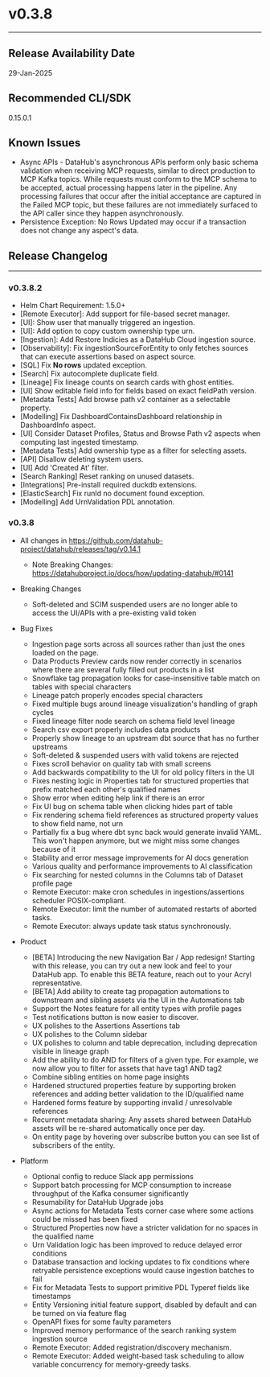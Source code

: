 # v0.3.8
---

Release Availability Date
---
29-Jan-2025

Recommended CLI/SDK
---
0.15.0.1

## Known Issues

- Async APIs - DataHub's asynchronous APIs perform only basic schema validation when receiving MCP requests, similar to direct production to MCP Kafka topics. While requests must conform to the MCP schema to be accepted, actual processing happens later in the pipeline. Any processing failures that occur after the initial acceptance are captured in the Failed MCP topic, but these failures are not immediately surfaced to the API caller since they happen asynchronously.
- Persistence Exception: No Rows Updated may occur if a transaction does not change any aspect's data.

## Release Changelog
---

### v0.3.8.2
- Helm Chart Requirement: 1.5.0+
- [Remote Executor]: Add support for file-based secret manager.
- [UI]: Show user that manually triggered an ingestion.
- [UI]: Add option to copy custom ownership type urn.
- [Ingestion]: Add Restore Indicies as a DataHub Cloud ingestion source.
- [Observability]: Fix ingestionSourceForEntity to only fetches sources that can execute assertions based on aspect source.
- [SQL] Fix **No rows** updated exception.
- [Search] Fix autocomplete duplicate field.
- [Lineage] Fix lineage counts on search cards with ghost entities.
- [UI] Show editable field info for fields based on exact fieldPath version.
- [Metadata Tests] Add browse path v2 container as a selectable property.
- [Modelling] Fix DashboardContainsDashboard relationship in DashboardInfo aspect.
- [UI] Consider Dataset Profiles, Status and Browse Path v2 aspects when computing last ingested timestamp.
- [Metadata Tests] Add ownership type as a filter for selecting assets.
- [API] Disallow deleting system users.
- [UI] Add 'Created At' filter.
- [Search Ranking] Reset ranking on unused datasets.
- [Integrations] Pre-install required duckdb extensions.
- [ElasticSearch] Fix runId no document found exception.
- [Modelling] Add UrnValidation PDL annotation.


### v0.3.8

- All changes in https://github.com/datahub-project/datahub/releases/tag/v0.14.1
    - Note Breaking Changes: https://datahubproject.io/docs/how/updating-datahub/#0141

- Breaking Changes
    - Soft-deleted and SCIM suspended users are no longer able to access the UI/APIs with a pre-existing valid token

- Bug Fixes
  - Ingestion page sorts across all sources rather than just the ones loaded on the page.
  - Data Products Preview cards now render correctly in scenarios where there are several fully filled out products in a list
  - Snowflake tag propagation looks for case-insensitive table match on tables with special characters
  - Lineage patch properly encodes special characters
  - Fixed multiple bugs around lineage visualization's handling of graph cycles
  - Fixed lineage filter node search on schema field level lineage
  - Search csv export properly includes data products
  - Properly show lineage to an upstream dbt source that has no further upstreams
  - Soft-deleted & suspended users with valid tokens are rejected
  - Fixes scroll behavior on quality tab with small screens
  - Add backwards compatibility to the UI for old policy filters in the UI
  - Fixes nesting logic in Properties tab for structured properties that prefix matched each other's qualified names
  - Show error when editing help link if there is an error
  - Fix UI bug on schema table when clicking hides part of table
  - Fix rendering schema field references as structured property values to show field name, not urn
  - Partially fix a bug where dbt sync back would generate invalid YAML. This won't happen anymore, but we might miss some changes because of it
  - Stability and error message improvements for AI docs generation
  - Various quality and performance improvements to AI classification
  - Fix searching for nested columns in the Columns tab of Dataset profile page
  - Remote Executor: make cron schedules in ingestions/assertions scheduler POSIX-compliant.
  - Remote Executor: limit the number of automated restarts of aborted tasks.
  - Remote Executor: always update task status synchronously.


- Product
    - [BETA] Introducing the new Navigation Bar / App redesign! Starting with this release, you can try out a new look and feel to your DataHub app. To enable this BETA feature, reach out to your Acryl representative.
    - [BETA] Add ability to create tag propagation automations to downstream and sibling assets via the UI in the Automations tab
    - Support the Notes feature for all entity types with profile pages
    - Test notifications button is now easier to discover.
    - UX polishes to the Assertions Assertions tab
    - UX polishes to the Column sidebar
    - UX polishes to column and table deprecation, including deprecation visible in lineage graph
    - Add the ability to do AND for filters of a given type. For example, we now allow you to filter for assets that have tag1 AND tag2
    - Combine sibling entities on home page insights
    - Hardened structured properties feature by supporting broken references and adding better validation to the ID/qualified name
    - Hardened forms feature by supporting invalid / unresolvable references
    - Recurrent metadata sharing: Any assets shared between DataHub assets will be re-shared automatically once per day. 
    - On entity page by hovering over subscribe button you can see list of subscribers of the entity.
  

- Platform
    - Optional config to reduce Slack app permissions
    - Support batch processing for MCP consumption to increase throughput of the Kafka consumer significantly
    - Resumability for DataHub Upgrade jobs
    - Async actions for Metadata Tests corner case where some actions could be missed has been fixed
    - Structured Properties now have a stricter validation for no spaces in the qualified name
    - Urn Validation logic has been improved to reduce delayed error conditions
    - Database transaction and locking updates to fix conditions where retryable persistence exceptions would cause ingestion batches to fail
    - Fix for Metadata Tests to support primitive PDL Typeref fields like timestamps
    - Entity Versioning initial feature support, disabled by default and can be turned on via feature flag
    - OpenAPI fixes for some faulty parameters
    - Improved memory performance of the search ranking system ingestion source
    - Remote Executor: Added registration/discovery mechanism.
    - Remote Executor: Added weight-based task scheduling to allow variable concurrency for memory-greedy tasks.

